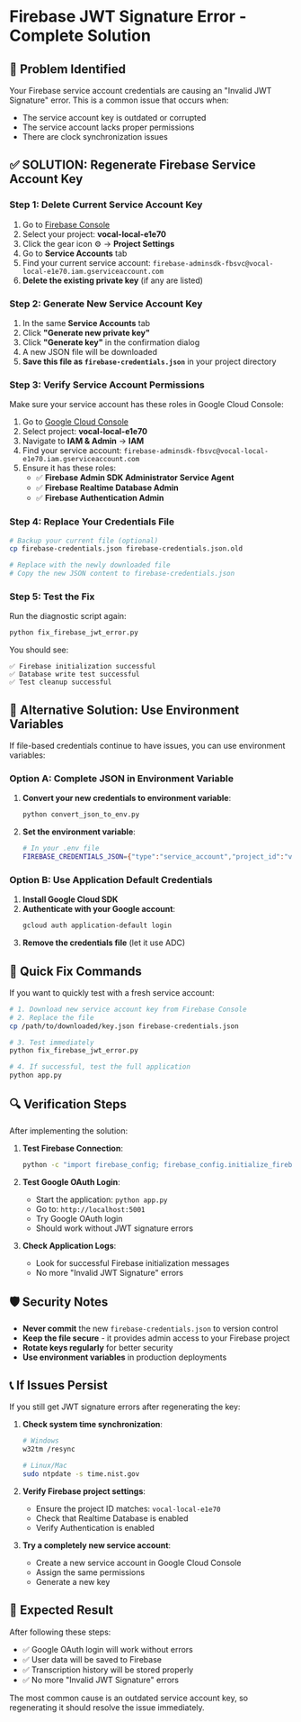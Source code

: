 # Firebase JWT Signature Error - Complete Solution

## 🚨 Problem Identified

Your Firebase service account credentials are causing an "Invalid JWT Signature" error. This is a common issue that occurs when:

- The service account key is outdated or corrupted
- The service account lacks proper permissions
- There are clock synchronization issues

## ✅ **SOLUTION: Regenerate Firebase Service Account Key**

### Step 1: Delete Current Service Account Key

1. Go to [Firebase Console](https://console.firebase.google.com)
2. Select your project: **vocal-local-e1e70**
3. Click the gear icon ⚙️ → **Project Settings**
4. Go to **Service Accounts** tab
5. Find your current service account: `firebase-adminsdk-fbsvc@vocal-local-e1e70.iam.gserviceaccount.com`
6. **Delete the existing private key** (if any are listed)

### Step 2: Generate New Service Account Key

1. In the same **Service Accounts** tab
2. Click **"Generate new private key"**
3. Click **"Generate key"** in the confirmation dialog
4. A new JSON file will be downloaded
5. **Save this file as `firebase-credentials.json`** in your project directory

### Step 3: Verify Service Account Permissions

Make sure your service account has these roles in Google Cloud Console:

1. Go to [Google Cloud Console](https://console.cloud.google.com)
2. Select project: **vocal-local-e1e70**
3. Navigate to **IAM & Admin** → **IAM**
4. Find your service account: `firebase-adminsdk-fbsvc@vocal-local-e1e70.iam.gserviceaccount.com`
5. Ensure it has these roles:
   - ✅ **Firebase Admin SDK Administrator Service Agent**
   - ✅ **Firebase Realtime Database Admin**
   - ✅ **Firebase Authentication Admin**

### Step 4: Replace Your Credentials File

```bash
# Backup your current file (optional)
cp firebase-credentials.json firebase-credentials.json.old

# Replace with the newly downloaded file
# Copy the new JSON content to firebase-credentials.json
```

### Step 5: Test the Fix

Run the diagnostic script again:

```bash
python fix_firebase_jwt_error.py
```

You should see:
```
✅ Firebase initialization successful
✅ Database write test successful
✅ Test cleanup successful
```

## 🔧 Alternative Solution: Use Environment Variables

If file-based credentials continue to have issues, you can use environment variables:

### Option A: Complete JSON in Environment Variable

1. **Convert your new credentials to environment variable**:
   ```bash
   python convert_json_to_env.py
   ```

2. **Set the environment variable**:
   ```bash
   # In your .env file
   FIREBASE_CREDENTIALS_JSON={"type":"service_account","project_id":"vocal-local-e1e70",...}
   ```

### Option B: Use Application Default Credentials

1. **Install Google Cloud SDK**
2. **Authenticate with your Google account**:
   ```bash
   gcloud auth application-default login
   ```
3. **Remove the credentials file** (let it use ADC)

## 🚀 Quick Fix Commands

If you want to quickly test with a fresh service account:

```bash
# 1. Download new service account key from Firebase Console
# 2. Replace the file
cp /path/to/downloaded/key.json firebase-credentials.json

# 3. Test immediately
python fix_firebase_jwt_error.py

# 4. If successful, test the full application
python app.py
```

## 🔍 Verification Steps

After implementing the solution:

1. **Test Firebase Connection**:
   ```bash
   python -c "import firebase_config; firebase_config.initialize_firebase(); print('✅ Firebase working')"
   ```

2. **Test Google OAuth Login**:
   - Start the application: `python app.py`
   - Go to: `http://localhost:5001`
   - Try Google OAuth login
   - Should work without JWT signature errors

3. **Check Application Logs**:
   - Look for successful Firebase initialization messages
   - No more "Invalid JWT Signature" errors

## 🛡️ Security Notes

- **Never commit** the new `firebase-credentials.json` to version control
- **Keep the file secure** - it provides admin access to your Firebase project
- **Rotate keys regularly** for better security
- **Use environment variables** in production deployments

## 📞 If Issues Persist

If you still get JWT signature errors after regenerating the key:

1. **Check system time synchronization**:
   ```bash
   # Windows
   w32tm /resync
   
   # Linux/Mac
   sudo ntpdate -s time.nist.gov
   ```

2. **Verify Firebase project settings**:
   - Ensure the project ID matches: `vocal-local-e1e70`
   - Check that Realtime Database is enabled
   - Verify Authentication is enabled

3. **Try a completely new service account**:
   - Create a new service account in Google Cloud Console
   - Assign the same permissions
   - Generate a new key

## 🎯 Expected Result

After following these steps:

- ✅ Google OAuth login will work without errors
- ✅ User data will be saved to Firebase
- ✅ Transcription history will be stored properly
- ✅ No more "Invalid JWT Signature" errors

The most common cause is an outdated service account key, so regenerating it should resolve the issue immediately.
